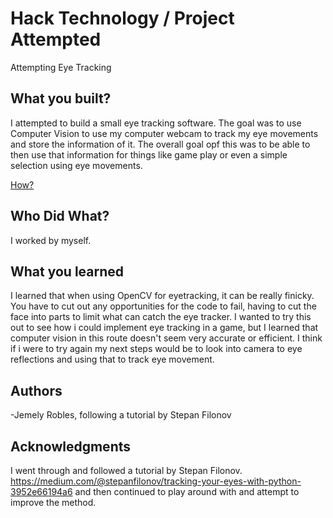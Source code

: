 # Hack Technology / Project Attempted
  Attempting Eye Tracking

## What you built? 

I attempted to build a small eye tracking software. The goal was to use Computer Vision to use my computer webcam to track my eye movements and store the information of it. The overall goal opf this was to be able to then use that information for things like game play or even a simple selection using eye movements.

[How?](https://help.github.com/articles/about-readmes/#relative-links-and-image-paths-in-readme-files)

## Who Did What?

I worked by myself.

## What you learned

I learned that when using OpenCV for eyetracking, it can be really finicky. You have to cut out any opportunities for the code to fail, having to cut the face into parts to limit what can catch the eye tracker. I wanted to try this out to see how i could implement eye tracking in a game, but I learned that computer vision in this route doesn't seem very accurate or efficient. I think if i were to try again my next steps would be to look into camera to eye reflections and using that to track eye movement.

## Authors

-Jemely Robles, following a tutorial by Stepan Filonov

## Acknowledgments

I went through and followed a tutorial by Stepan Filonov. https://medium.com/@stepanfilonov/tracking-your-eyes-with-python-3952e66194a6
and then continued to play around with and attempt to improve the method.
